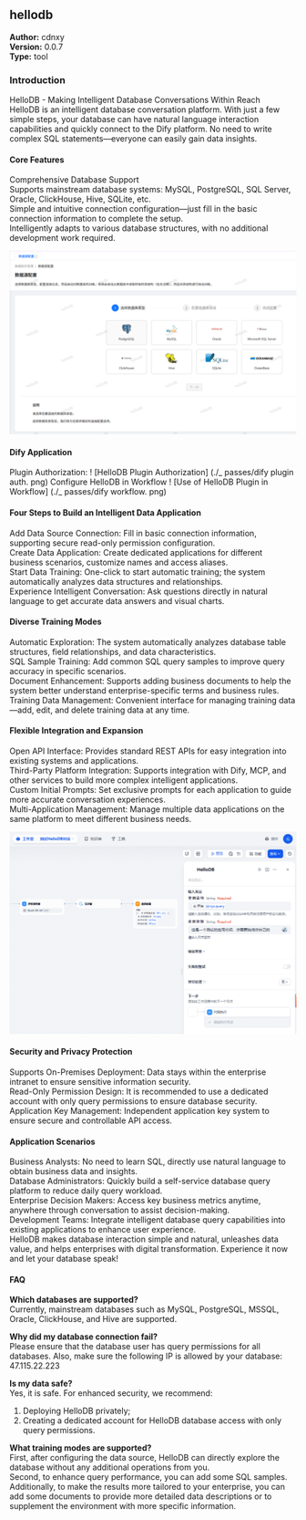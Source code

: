 ## hellodb

**Author:** cdnxy  
**Version:** 0.0.7  
**Type:** tool

### Introduction

HelloDB - Making Intelligent Database Conversations Within Reach  
HelloDB is an intelligent database conversation platform. With just a few simple steps, your database can have natural language interaction capabilities and quickly connect to the Dify platform. No need to write complex SQL statements—everyone can easily gain data insights.

#### Core Features
Comprehensive Database Support  
Supports mainstream database systems: MySQL, PostgreSQL, SQL Server, Oracle, ClickHouse, Hive, SQLite, etc.  
Simple and intuitive connection configuration—just fill in the basic connection information to complete the setup.  
Intelligently adapts to various database structures, with no additional development work required.

![添加数据源](./_assets/datasource.png)


#### Dify Application
Plugin Authorization:
! [HelloDB Plugin Authorization] (./_ passes/dify plugin auth. png)
Configure HelloDB in Workflow
! [Use of HelloDB Plugin in Workflow] (./_ passes/dify workflow. png)

#### Four Steps to Build an Intelligent Data Application
Add Data Source Connection: Fill in basic connection information, supporting secure read-only permission configuration.  
Create Data Application: Create dedicated applications for different business scenarios, customize names and access aliases.  
Start Data Training: One-click to start automatic training; the system automatically analyzes data structures and relationships.  
Experience Intelligent Conversation: Ask questions directly in natural language to get accurate data answers and visual charts.

#### Diverse Training Modes
Automatic Exploration: The system automatically analyzes database table structures, field relationships, and data characteristics.  
SQL Sample Training: Add common SQL query samples to improve query accuracy in specific scenarios.  
Document Enhancement: Supports adding business documents to help the system better understand enterprise-specific terms and business rules.  
Training Data Management: Convenient interface for managing training data—add, edit, and delete training data at any time.

#### Flexible Integration and Expansion
Open API Interface: Provides standard REST APIs for easy integration into existing systems and applications.  
Third-Party Platform Integration: Supports integration with Dify, MCP, and other services to build more complex intelligent applications.  
Custom Initial Prompts: Set exclusive prompts for each application to guide more accurate conversation experiences.  
Multi-Application Management: Manage multiple data applications on the same platform to meet different business needs.

![Dify插件在工作流中的使用](./_assets/dify-workflow.png)

#### Security and Privacy Protection
Supports On-Premises Deployment: Data stays within the enterprise intranet to ensure sensitive information security.  
Read-Only Permission Design: It is recommended to use a dedicated account with only query permissions to ensure database security.  
Application Key Management: Independent application key system to ensure secure and controllable API access.

#### Application Scenarios
Business Analysts: No need to learn SQL, directly use natural language to obtain business data and insights.  
Database Administrators: Quickly build a self-service database query platform to reduce daily query workload.  
Enterprise Decision Makers: Access key business metrics anytime, anywhere through conversation to assist decision-making.  
Development Teams: Integrate intelligent database query capabilities into existing applications to enhance user experience.  
HelloDB makes database interaction simple and natural, unleashes data value, and helps enterprises with digital transformation. Experience it now and let your database speak!

#### FAQ

**Which databases are supported?**  
Currently, mainstream databases such as MySQL, PostgreSQL, MSSQL, Oracle, ClickHouse, and Hive are supported.

**Why did my database connection fail?**  
Please ensure that the database user has query permissions for all databases. Also, make sure the following IP is allowed by your database: 47.115.22.223

**Is my data safe?**  
Yes, it is safe. For enhanced security, we recommend:

1. Deploying HelloDB privately;
2. Creating a dedicated account for HelloDB database access with only query permissions.

**What training modes are supported?**  
First, after configuring the data source, HelloDB can directly explore the database without any additional operations from you.  
Second, to enhance query performance, you can add some SQL samples.  
Additionally, to make the results more tailored to your enterprise, you can add some documents to provide more detailed data descriptions or to supplement the environment with more specific information.